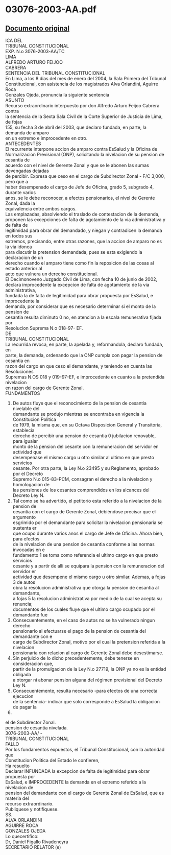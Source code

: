 
03076-2003-AA.pdf
=================
  
[Documento original](https://tc.gob.pe/jurisprudencia/2004/03076-2003-AA.pdf)  
---  
ICA DEL  
TRIBUNAL CONSTITUCIONAL  
EXP. N.o 3076-2003-AA/TC  
LIMA  
ALFREDO ARTURO FEIJOO  
CABRERA  
SENTENCIA DEL TRIBUNAL CONSTITUCIONAL  
En Lima, a los 8 dias del mes de enero del 2004, la Sala Primera del Tribunal  
Constitucional, con asistencia de los magistrados Alva Orlandini, Aguirre Roca  
Gonzales Ojeda, pronuncia la siguiente sentencia  
ASUNTO  
Recurso extraordinario interpuesto por don Alfredo Arturo Feijoo Cabrera contra  
la sentencia de la Sexta Sala Civil de la Corte Superior de Justicia de Lima, de fojas  
155, su fecha 3 de abril del 2003, que declaro fundada, en parte, la demanda de amparo  
en un extremo e improcedente en otro.  
ANTECEDENTES  
El recurrente interpone accion de amparo contra EsSalud y la Oficina de  
Normalizacion Previsional (ONP), solicitando la nivelacion de su pension de cesantia de  
acuerdo con el nivel de Gerente Zonal y que se le abonen las sumas devengadas dejadas  
de percibir. Expresa que ceso en el cargo de Subdirector Zonal - F/C 3,000, pero que a  
haber desempenado el cargo de Jefe de Oficina, grado 5, subgrado 4, durante varios  
anos, se le debe reconocer, a efectos pensionarios, el nivel de Gerente Zonal, dada la  
equivalencia entre ambos cargos.  
Las emplazadas, absolviendo el traslado de contestacion de la demanda,  
proponen las excepciones de falta de agotamiento de la via administrativa y de falta de  
legitimidad para obrar del demandado, y niegan y contradicen la demanda en todos sus  
extremos, precisando, entre otras razones, que la accion de amparo no es la via idonea  
para discutir la pretension demandada, pues se esta exigiendo la declaracion de un  
derecho cuando el amparo tiene como fin la reposicion de las cosas al estado anterior al  
acto que vulnera un derecho constitucional.  
El Decimonoveno Juzgado Civil de Lima, con fecha 10 de junio de 2002,  
declara improcedente la excepcion de falta de agotamiento de la via administrativa,  
fundada la de falta de legitimidad para obrar propuesta por EsSalud, e improcedente la  
demanda, por considerar que es necesario determinar si el monto de la pension de  
cesantia resulta diminuto 0 no, en atencion a la escala remunerativa fijada por  
Resolucion Suprema N.o 018-97- EF.  
DE  
TRIBUNAL CONSTITUCIONAL  
La recurrida revoca, en parte, la apelada y, reformandola, declaro fundada, en  
parte, la demanda, ordenando que la ONP cumpla con pagar la pension de cesantia en  
razon del cargo en que ceso el demandante, y teniendo en cuenta las Resoluciones  
Supremas N.OS 018 y 019-97-EF, e improcedente en cuanto a la pretendida nivelacion  
en razon del cargo de Gerente Zonal.  
FUNDAMENTOS  
1. De autos fluye que el reconocimiento de la pension de cesantia nivelable del  
demandante se produjo mientras se encontraba en vigencia la Constitucion Politica  
de 1979, la misma que, en su Octava Disposicion General y Transitoria, establecia  
derecho de percibir una pension de cesantia 0 jubilacion renovable, para igualar  
monto de la pension del cesante con la remuneracion del servidor en actividad que  
desempenase el mismo cargo u otro similar al ultimo en que presto servicios  
cesante. Por otra parte, la Ley N.o 23495 y su Reglamento, aprobado por el Decreto  
Supremo N.o 015-83-PCM, consagran el derecho a la nivelacion y homologacion de  
las pensiones de los cesantes comprendidos en los alcances del Decreto Ley N.  
2. Tal como se ha advertido, el petitorio esta referido a la nivelacion de la pension de  
cesantia con el cargo de Gerente Zonal, debiéndose precisar que el argumento  
esgrimido por el demandante para solicitar la nivelacion pensionaria se sustenta er  
que ocupo durante varios anos el cargo de Jefe de Oficina. Ahora bien, para efectos  
de la nivelacion de una pension de cesantia conforme a las normas invocadas en e  
fundamento 1 se toma como referencia el ultimo cargo en que presto servicios  
cesante y a partir de alli se equipara la pension con la remuneracion del servidor er  
actividad que desempene el mismo cargo u otro similar. Ademas, a fojas 3 de autos  
obra la resolucion administrativa que otorga la pension de cesantia al demandante,  
a fojas 5 la resolucion administrativa por medio de la cual se acepta su renuncia;  
documentos de los cuales fluye que el ultimo cargo ocupado por el demandante fue  
3. Consecuentemente, en el caso de autos no se ha vulnerado ningun derecho  
 pensionario al efectuarse el pago de la pension de cesantia del demandante con e  
cargo de Subdirector Zonal, motivo por el cual la pretension referida a la nivelacion  
pensionaria con relacion al cargo de Gerente Zonal debe desestimarse.  
4. Sin perjuicio de lo dicho precedentemente, debe tenerse en consideracion que,  
partir de la promulgacion de la Ley N.o 27719, la ONP ya no es la entidad obligada  
a otorgar ni abonar pension alguna del régimen previsional del Decreto Ley N.  
20530. Consecuentemente, resulta necesario -para efectos de una correcta ejecucion  
de la sentencia- indicar que solo corresponde a EsSalud la obligacion de pagar la  
20530.  
el de Subdirector Zonal.  
pension de cesantia nivelada.  
3076-2003-AA/ -  
TRIBUNAL CONSTITUCIONAL  
FALLO  
Por los fundamentos expuestos, el Tribunal Constitucional, con la autoridad que  
Constitucion Politica del Estado le confieren,  
Ha resuelto  
Declarar INFUNDADA la excepcion de falta de legitimidad para obrar propuesta por  
EsSalud, e IMPROCEDENTE la demanda en el extremo referido a la nivelacion de  
pension del demandante con el cargo de Gerente Zonal de EsSalud, que es materia del  
recurso extraordinario.  
Publiquese y notifiquese.  
SS.  
ALVA ORLANDINI  
AGUIRRE ROCA  
GONZALES OJEDA  
Lo quecertifico:  
Dr, Daniel Figallo Rivadeneyra  
SECRETARIO RELATOR (e)